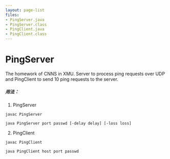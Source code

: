 ```yaml
---
layout: page-list
files:
- PingServer.java
- PingServer.class
- PingClient.java
- PingClient.class
---
```


# PingServer
The homework of CNNS in XMU.
Server to process ping requests over UDP and PingClient to send 10 ping requests to the server.
##### 用法：

1. PingServer

```shell
javac PingServer

java PingServer port passwd [-delay delay] [-loss loss]
```

2. PingClient

```shell
javac PingClient

java PingClient host port passwd
```


